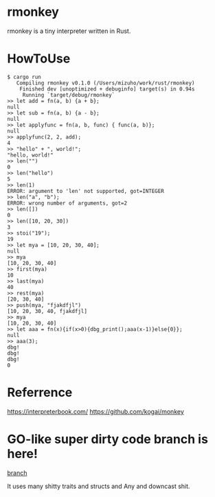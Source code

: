 # rmonkey
rmonkey is a tiny interpreter written in Rust.  

# HowToUse
```
$ cargo run
   Compiling rmonkey v0.1.0 (/Users/mizuho/work/rust/rmonkey)
    Finished dev [unoptimized + debuginfo] target(s) in 0.94s
     Running `target/debug/rmonkey`
>> let add = fn(a, b) {a + b};
null
>> let sub = fn(a, b) {a - b};
null
>> let applyfunc = fn(a, b, func) { func(a, b)};
null
>> applyfunc(2, 2, add);
4
>> "hello" + ", world!";
"hello, world!"
>> len("")
0
>> len("hello")
5
>> len(1)
ERROR: argument to 'len' not supported, got=INTEGER
>> len("a", "b");
ERROR: wrong number of arguments, got=2
>> len([])
0
>> len([10, 20, 30])
3
>> stoi("19");
19
>> let mya = [10, 20, 30, 40];
null
>> mya
[10, 20, 30, 40]
>> first(mya)
10
>> last(mya)
40
>> rest(mya)
[20, 30, 40]
>> push(mya, "fjakdfjl")
[10, 20, 30, 40, fjakdfjl]
>> mya
[10, 20, 30, 40]
>> let aaa = fn(x){if(x>0){dbg_print();aaa(x-1)}else{0}};
null
>> aaa(3);
dbg!
dbg!
dbg!
0
```

# Referrence
https://interpreterbook.com/
https://github.com/kogai/monkey

# GO-like super dirty code branch is here!
[branch](https://github.com/morimolymoly/rmonkey/tree/update)

It uses many shitty traits and structs and Any and downcast shit.
